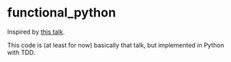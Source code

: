 # functional_python

Inspired by [this talk](https://www.youtube.com/watch?v=3VQ382QG-y4).

This code is (at least for now) basically that talk, but implemented in
Python with TDD.